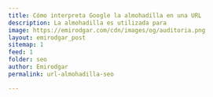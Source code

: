 ```yaml
---
title: Cómo interpreta Google la almohadilla en una URL
description: La almohadilla es utilizada para 
image: https://emirodgar.com/cdn/images/og/auditoria.png
layout: emirodgar_post
sitemap: 1
feed: 1
folder: seo
author: Emirodgar
permalink: url-almohadilla-seo

---
```

<!--stackedit_data:
eyJoaXN0b3J5IjpbMTU0NDkxMTAzMl19
-->